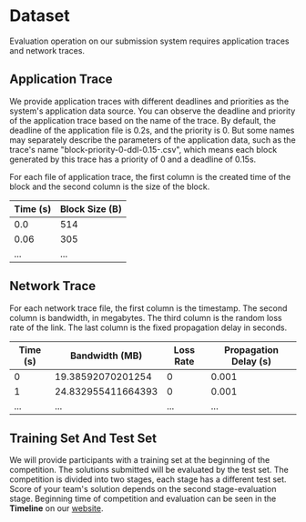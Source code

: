 # Dataset
Evaluation operation on our submission system requires application traces and network traces.

## Application Trace

We provide application traces with different deadlines and priorities as the system's application data source. You can observe the deadline and priority of the application trace based on the name of the trace. By default, the deadline of the application file is 0.2s, and the priority is 0. But some names may separately describe the parameters of the application data, such as the trace's name "block-priority-0-ddl-0.15-.csv", which means each block generated by this trace has a priority of 0 and a deadline of 0.15s.

For each file of application trace, the first column is the created time of the block and the second column is the size of the block. 

| Time (s) | Block Size (B) |
| -------- | -------------- |
| 0.0      | 514            |
| 0.06     | 305            |
| ...      | ...            |


## Network Trace

For each network trace file, the first column is the timestamp. The second column is bandwidth, in megabytes. The third column is the random loss rate of the link. The last column is the fixed propagation delay in seconds.

| Time (s) | Bandwidth (MB)     | Loss Rate | Propagation Delay (s) |
| -------- | ------------------ | --------- | --------------------- |
| 0        | 19.38592070201254  | 0         | 0.001                 |
| 1        | 24.832955411664393 | 0         | 0.001                 |
| ...      | ...                | ...       | ...                   |

## Training Set And Test Set

We will provide participants with a training set at the beginning of the competition. The solutions submitted will be evaluated by the test set. The competition is divided into two stages, each stage has a different test set. Score of your team's solution depends on the second stage-evaluation stage. Beginning time of competition and evaluation can be seen in the **Timeline** on our [website](https://www.aitrans.online/MMGC2021/).
